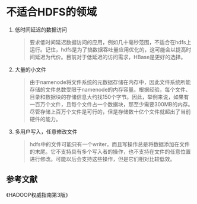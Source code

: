 # 不适合HDFS的领域

1. 低时间延迟的数据访问
	> 要求低时间延迟数据访问的应用，例如几十毫秒范围，不适合在hdfs上运行。记住，hdfs是为了搞数据吞吐量应用优化的，这可能会以提高时间延迟为代价。目前对于低延迟的访问需求，HBase是更好的选择。 
2. 大量的小文件
	> 由于namenode将文件系统的元数据存储在内存中，因此文件系统所能存储的文件总数受限于namenode的内存容量。根据经验，每个文件、目录和数据块的存储信息大约找150个字节。因此，举例来说，如果有一百万个文件，且每个文件占一个数据块，那至少需要300MB的内存。尽管存储上百万个文件是可行的，但是存储数十亿个文件就超出了当前硬件的能力。
3. 多用户写入，任意修改文件
	> hdfs中的文件可能只有一个writer，而且写操作总是将数据添加在文件的末尾。它不支持具有多个写入者的操作，也不支持在文件的任意位置进行修改。可能以后会支持这些操作，但是它们相对比较低效。

## 参考文献
《HADOOP权威指南第3版》